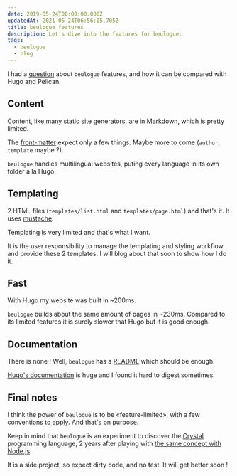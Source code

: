 ```yaml
---
date: 2019-05-24T00:00:00.000Z
updatedAt: 2021-05-24T06:56:05.705Z
title: beulogue features
description: Let's dive into the features for beulogue.
tags:
  - beulogue
  - blog
---
```


I had a [question](https://twitter.com/oduquesne/status/1131718926386323456) about `beulogue` features, and how it can be compared with Hugo and Pelican.

## Content

Content, like many static site generators, are in Markdown, which is pretty limited.

The [front-matter](https://github.com/SiegfriedEhret/beulogue#front-matter) expect only a few things. Maybe more to come (`author`, `template` maybe ?).

`beulogue` handles multilingual websites, puting every language in its own folder à la Hugo.

## Templating

2 HTML files (`templates/list.html` and `templates/page.html`) and that's it. It uses [mustache](https://mustache.github.io/).

Templating is very limited and that's what I want.

It is the user responsibility to manage the templating and styling workflow and provide these 2 templates. I will blog about that soon to show how I do it.

## Fast

With Hugo my website was built in ~200ms.

`beulogue` builds about the same amount of pages in ~230ms. Compared to its limited features it is surely slower that Hugo but it is good enough.

## Documentation

There is none ! Well, `beulogue` has a [README](https://github.com/SiegfriedEhret/beulogue) which should be enough.

[Hugo's documentation](https://gohugo.io/documentation/) is huge and I found it hard to digest sometimes.

## Final notes

I think the power of `beulogue` is to be «feature-limited», with a few conventions to apply. And that's on purpose.

Keep in mind that `beulogue` is an experiment to discover the [Crystal](https://crystal-lang.org/) programming language, 2 years after playing with [the same concept with Node.js](https://www.npmjs.com/package/beulogue).

It is a side project, so expect dirty code, and no test. It will get better soon !
